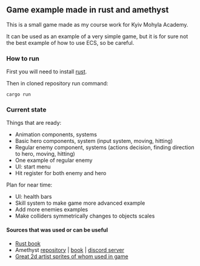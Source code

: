 ## Game example made in rust and amethyst

This is a small game made as my course work for Kyiv Mohyla Academy.

It can be used as an example of a very simple game, but it is for sure not the best example of how to use ECS, so be careful.  

### How to run
First you will need to install [rust](https://www.rust-lang.org/).

Then in cloned repository run command:
```
cargo run
```

### Current state
Things that are ready:
* Animation components, systems
* Basic hero components, system (input system, moving, hitting)
* Regular enemy component, systems (actions decision, finding direction to hero, moving, hitting)
* One example of regular enemy
* UI: start menu
* Hit register for both enemy and hero

Plan for near time:
* UI: health bars
* Skill system to make game more advanced example
* Add more enemies examples
* Make colliders symmetrically changes to objects scales

#### Sources that was used or can be useful 

* [Rust book](https://doc.rust-lang.org/book/)
* Amethyst [repository](https://github.com/amethyst/amethyst) | [book](https://www.amethyst.rs/book/master/) | [discord server](https://discordapp.com/invite/WzHFX3)
* [Great 2d artist sprites of whom used in game](https://opengameart.org/users/calciumtrice) 
